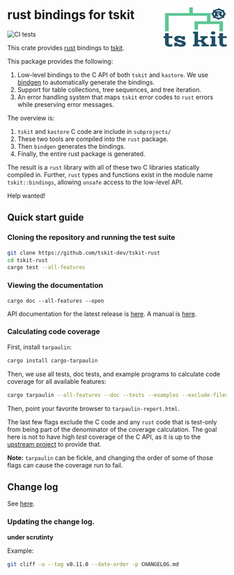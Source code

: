 # rust bindings for tskit <img align="right" width="145" height="90" src="https://raw.githubusercontent.com/tskit-dev/administrative/main/logos/svg/tskit-rust/Tskit_rust_logo.eps.svg">

![CI tests](https://github.com/molpopgen/tskit_rust/workflows/CI/badge.svg)

This crate provides [rust](https://www.rust-lang.org/) bindings to [tskit](https://github.com/tskit-dev/tskit).

This package provides the following:

1. Low-level bindings to the C API of both `tskit` and `kastore`.
   We use [bindgen](https://docs.rs/bindgen) to automatically generate the bindings.
2. Support for table collections, tree sequences, and tree iteration.
3. An error handling system that maps `tskit` error
   codes to `rust` errors while preserving error messages.

The overview is:

1. `tskit` and `kastore` C code are include in `subprojects/`
2. These two tools are compiled into the `rust` package.
3. Then `bindgen` generates the bindings.
4. Finally, the entire rust package is generated.

The result is a `rust` library with all of these two C libraries statically compiled in.
Further, `rust` types and functions exist in the module name `tskit::bindings`, allowing `unsafe` access to the low-level API.

Help wanted!

## Quick start guide

### Cloning the repository and running the test suite

```sh
git clone https://github.com/tskit-dev/tskit-rust
cd tskit-rust
cargo test --all-features
```

### Viewing the documentation

```
cargo doc --all-features --open
```

API documentation for the latest release is [here](https://docs.rs/tskit).
A manual is [here](https://tskit-dev.github.io/tskit-rust).

### Calculating code coverage

First, install `tarpaulin`:

```sh
cargo install cargo-tarpaulin
```

Then, we use all tests, doc tests, and example programs to calculate code coverage for all available features:

```sh
cargo tarpaulin --all-features --doc --tests --examples --exclude-files '*.c' --exclude-files '*.h' --ignore-tests  -o html
```

Then, point your favorite browser to `tarpaulin-report.html`.

The last few flags exclude the C code and any `rust` code that is test-only from being part of the denominator of the coverage calculation.
The goal here is not to have high *test* coverage of the C API, as it is up to the [upstream project](https://github.com/tskit-dev/tskit) to provide that.

**Note:** `tarpaulin` can be fickle, and changing the order of some of those flags can cause the coverage run to fail.

## Change log

See [here](https://github.com/tskit-dev/tskit-rust/blob/main/CHANGELOG.md).

### Updating the change log.

**under scrutinty**

Example: 

```sh
git cliff -u --tag v0.11.0 --date-order -p CHANGELOG.md
```

